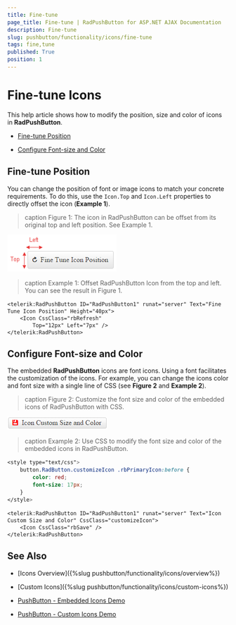 ```yaml
---
title: Fine-tune
page_title: Fine-tune | RadPushButton for ASP.NET AJAX Documentation
description: Fine-tune
slug: pushbutton/functionality/icons/fine-tune
tags: fine,tune
published: True
position: 1
---
```


# Fine-tune Icons

This help article shows how to modify the position, size and color of icons in **RadPushButton**.

* [Fine-tune Position](#fine-tune-position)

* [Configure Font-size and Color](#configure-font-size-and-color)

## Fine-tune Position

You can change the position of font or image icons to match your concrete requirements. To do this, use the `Icon.Top` and `Icon.Left` properties to directly offset the icon (**Example 1**).

>caption Figure 1: The icon in RadPushButton can be offset from its original top and left position. See Example 1.

![RadPushButton Icon Top Left](images/button-icon-top-left.png)

>caption Example 1: Offset RadPushButton Icon from the top and left. You can see the result in Figure 1.

````ASP.NET
<telerik:RadPushButton ID="RadPushButton1" runat="server" Text="Fine Tune Icon Position" Height="40px">
	<Icon CssClass="rbRefresh"
		Top="12px" Left="7px" />
</telerik:RadPushButton>
````

## Configure Font-size and Color

The embedded **RadPushButton** icons are font icons. Using a font facilitates the customization of the icons. For example, you can change the icons color and font size with a single line of CSS (see **Figure 2** and **Example 2**).

>caption Figure 2: Customize the font size and color of the embedded icons of RadPushButton with CSS.

![Button Icon Customized](images/button-icon-customized.png)

>caption Example 2: Use CSS to modify the font size and color of the embedded icons in RadPushButton.

````CSS
<style type="text/css">
	button.RadButton.customizeIcon .rbPrimaryIcon:before {
		color: red;
		font-size: 17px;
	}
</style>
````

````ASP.NET
<telerik:RadPushButton ID="RadPushButton1" runat="server" Text="Icon Custom Size and Color" CssClass="customizeIcon">
	<Icon CssClass="rbSave" />
</telerik:RadPushButton>
````

## See Also

 * [Icons Overview]({%slug pushbutton/functionality/icons/overview%})

 * [Custom Icons]({%slug pushbutton/functionality/icons/custom-icons%})

 * [PushButton - Embedded Icons Demo](http://demos.telerik.com/aspnet-ajax/pushbutton/functionality/embedded-icons/defaultcs.aspx)
 
 * [PushButton - Custom Icons Demo](http://demos.telerik.com/aspnet-ajax/pushbutton/functionality/custom-icons/defaultcs.aspx)
 


 